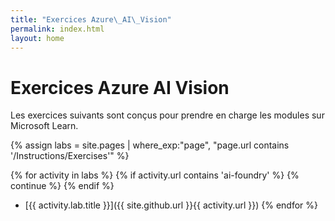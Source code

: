 ```yaml
---
title: "Exercices Azure\_AI\_Vision"
permalink: index.html
layout: home
---
```


# Exercices Azure AI Vision

Les exercices suivants sont conçus pour prendre en charge les modules sur Microsoft Learn.


{% assign labs = site.pages | where_exp:"page", "page.url contains '/Instructions/Exercises'" %}

{% for activity in labs  %} {% if activity.url contains 'ai-foundry' %} {% continue %} {% endif %}
  - [{{ activity.lab.title }}]({{ site.github.url }}{{ activity.url }}) {% endfor %}
